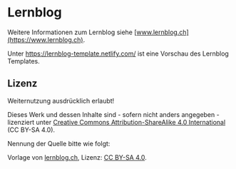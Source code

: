 # Lernblog

Weitere Informationen zum Lernblog siehe [www.lernblog.ch](https://www.lernblog.ch).

Unter https://lernblog-template.netlify.com/ ist eine Vorschau des Lernblog Templates.

## Lizenz

Weiternutzung ausdrücklich erlaubt!

Dieses Werk und dessen Inhalte sind - sofern nicht anders angegeben - lizenziert unter [Creative Commons Attribution-ShareAlike 4.0 International](https://creativecommons.org/licenses/by-sa/4.0/) (CC BY-SA 4.0).

Nennung der Quelle bitte wie folgt:

Vorlage von [lernblog.ch](https://www.lernblog.ch), Lizenz: [CC BY-SA 4.0](https://creativecommons.org/licenses/by-sa/4.0/).
